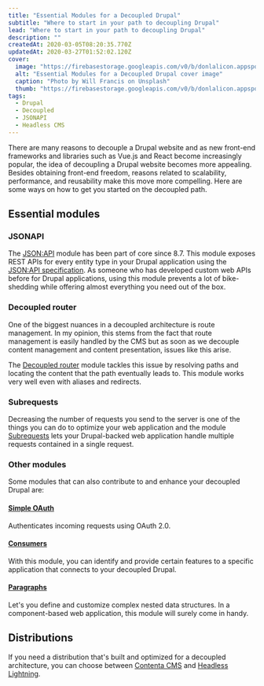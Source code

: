 ```yaml
---
title: "Essential Modules for a Decoupled Drupal"
subtitle: "Where to start in your path to decoupling Drupal"
lead: "Where to start in your path to decoupling Drupal"
description: ""
createdAt: 2020-03-05T08:20:35.770Z
updatedAt: 2020-03-27T01:52:02.120Z
cover: 
  image: "https://firebasestorage.googleapis.com/v0/b/donlalicon.appspot.com/o/images%2Fwill-francis-Rm3nWQiDTzg-unsplash.jpg?alt=media&token=ac4464ef-053b-4df9-a4e0-13bc60190c19"
  alt: "Essential Modules for a Decoupled Drupal cover image"
  caption: "Photo by Will Francis on Unsplash"
  thumb: "https://firebasestorage.googleapis.com/v0/b/donlalicon.appspot.com/o/images%2Fwill-francis-Rm3nWQiDTzg-unsplash_thumb.jpg?alt=media&token=aaa9243a-94eb-44ea-81eb-8facdc47f56e"
tags: 
  - Drupal
  - Decoupled
  - JSONAPI
  - Headless CMS
---
```

There are many reasons to decouple a Drupal website and as new front-end frameworks and libraries such as Vue.js and React become increasingly popular, the idea of decoupling a Drupal website becomes more appealing. Besides obtaining front-end freedom, reasons related to scalability, performance, and reusability make this move more compelling. Here are some ways on how to get you started on the decoupled path.

Essential modules
-----------------

### JSONAPI

The [JSON:API](https://www.drupal.org/docs/8/core/modules/jsonapi-module) module has been part of core since 8.7. This module exposes REST APIs for every entity type in your Drupal application using the [JSON:API specification](https://jsonapi.org/). As someone who has developed custom web APIs before for Drupal applications, using this module prevents a lot of bike-shedding while offering almost everything you need out of the box.

### Decoupled router

One of the biggest nuances in a decoupled architecture is route management. In my opinion, this stems from the fact that route management is easily handled by the CMS but as soon as we decouple content management and content presentation, issues like this arise.

The [Decoupled router](https://www.drupal.org/project/decoupled_router) module tackles this issue by resolving paths and locating the content that the path eventually leads to. This module works very well even with aliases and redirects.

### Subrequests

Decreasing the number of requests you send to the server is one of the things you can do to optimize your web application and the module [Subrequests](https://www.drupal.org/project/subrequests) lets your Drupal-backed web application handle multiple requests contained in a single request.

### Other modules

Some modules that can also contribute to and enhance your decoupled Drupal are:

#### [Simple OAuth](https://www.drupal.org/project/simple_oauth)

Authenticates incoming requests using OAuth 2.0.

#### [Consumers](https://www.drupal.org/project/consumers)

With this module, you can identify and provide certain features to a specific application that connects to your decoupled Drupal.

#### [Paragraphs](https://www.drupal.org/project/paragraphs)

Let's you define and customize complex nested data structures. In a component-based web application, this module will surely come in handy.

Distributions
-------------

If you need a distribution that's built and optimized for a decoupled architecture, you can choose between [Contenta CMS](https://www.contentacms.org/) and [Headless Lightning](https://github.com/acquia/headless_lightning).
